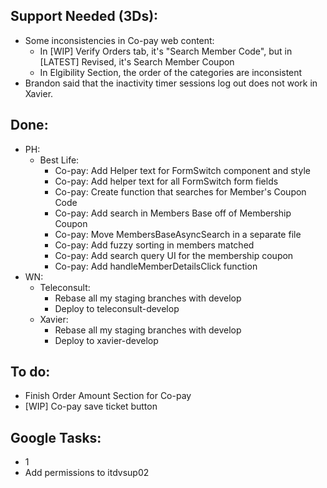 ## Support Needed (3Ds):
  - Some inconsistencies in Co-pay web content:
    - In [WIP] Verify Orders tab, it's "Search Member Code", but in [LATEST] Revised, it's Search Member Coupon
    - In Elgibility Section, the order of the categories are inconsistent
  - Brandon said that the inactivity timer sessions log out does not work in Xavier.
## Done:
  - PH:
    - Best Life: 
      - Co-pay: Add Helper text for FormSwitch component and style
      - Co-pay: Add helper text for all FormSwitch form fields
      - Co-pay: Create function that searches for Member's Coupon Code
      - Co-pay: Add search in Members Base off of Membership Coupon
      - Co-pay: Move MembersBaseAsyncSearch in a separate file
      - Co-pay: Add fuzzy sorting in members matched
      - Co-pay: Add search query UI for the membership coupon
      - Co-pay: Add handleMemberDetailsClick function
  - WN:
    - Teleconsult:
      - Rebase all my staging branches with develop
      - Deploy to teleconsult-develop
    - Xavier:
      - Rebase all my staging branches with develop
      - Deploy to xavier-develop
## To do:
  - Finish Order Amount Section for Co-pay
  - [WIP] Co-pay save ticket button
## Google Tasks:
  - 1
  - Add permissions to itdvsup02